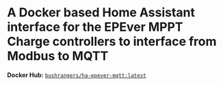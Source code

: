 # A Docker based Home Assistant interface for the EPEver MPPT Charge controllers to interface from Modbus to MQTT

**Docker Hub:** [`bushrangers/ha-epever-mqtt:latest`](https://hub.docker.com/r/bushrangers/ha-epever-mqtt/)



